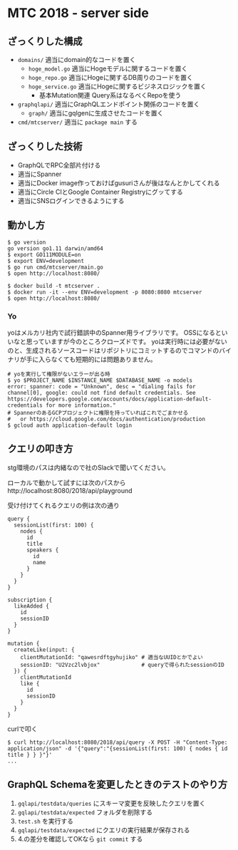 # MTC 2018 - server side

## ざっくりした構成

* `domains/` 適当にdomain的なコードを置く
    * `hoge_model.go` 適当にHogeモデルに関するコードを置く
    * `hoge_repo.go` 適当にHogeに関するDB周りのコードを置く
    * `hoge_service.go` 適当にHogeに関するビジネスロジックを置く
        * 基本Mutation関連 Query系はなるべくRepoを使う
* `graphqlapi/` 適当にGraphQLエンドポイント関係のコードを置く
    * `graph/` 適当にgqlgenに生成させたコードを置く
* `cmd/mtcserver/` 適当に `package main` する

## ざっくりした技術

* GraphQLでRPC全部片付ける
* 適当にSpanner
* 適当にDocker image作っておけばgusuriさんが後はなんとかしてくれる
* 適当にCircle CIとGoogle Container Registryにグッてする
* 適当にSNSログインできるようにする


## 動かし方

```
$ go version
go version go1.11 darwin/amd64
$ export GO111MODULE=on
$ export ENV=development
$ go run cmd/mtcserver/main.go
$ open http://localhost:8080/
```

```
$ docker build -t mtcserver .
$ docker run -it --env ENV=development -p 8080:8080 mtcserver
$ open http://localhost:8080/
```

### Yo

yoはメルカリ社内で試行錯誤中のSpanner用ライブラリです。
OSSになるといいなと思っていますが今のところクローズドです。
yoは実行時には必要がないのと、生成されるソースコードはリポジトリにコミットするのでコマンドのバイナリが手に入らなくても短期的には問題ありません。
```
# yoを実行して権限がないエラーが出る時
$ yo $PROJECT_NAME $INSTANCE_NAME $DATABASE_NAME -o models
error: spanner: code = "Unknown", desc = "dialing fails for channel[0], google: could not find default credentials. See https://developers.google.com/accounts/docs/application-default-credentials for more information."
# SpannerのあるGCPプロジェクトに権限を持っていればこれでごまかせる
#   or https://cloud.google.com/docs/authentication/production
$ gcloud auth application-default login
```

## クエリの叩き方

stg環境のパスは内緒なので社のSlackで聞いてください。

ローカルで動かして試すには次のパスから
http://localhost:8080/2018/api/playground

受け付けてくれるクエリの例は次の通り

```
query {
  sessionList(first: 100) {
    nodes {
      id
      title
      speakers {
        id
        name
      }
    }
  }
}
```

```
subscription {
  likeAdded {
    id
    sessionID
  }
}
```

```
mutation {
  createLike(input: {
    clientMutationId: "qawesrdftgyhujiko" # 適当なUUIDとかでよい
    sessionID: "U2Vzc2lvbjox"             # queryで得られたsessionのID
  }) {
    clientMutationId
    like {
      id
      sessionID
    }
  }
}
```

curlで叩く

```
$ curl http://localhost:8080/2018/api/query -X POST -H "Content-Type: application/json" -d '{"query":"{sessionList(first: 100) { nodes { id title } } }"}'
...
```

## GraphQL Schemaを変更したときのテストのやり方

1. `gqlapi/testdata/queries` にスキーマ変更を反映したクエリを置く
2. `gqlapi/testdata/expected` フォルダを削除する
3. `test.sh` を実行する
4. `gqlapi/testdata/expected` にクエリの実行結果が保存される
5. 4.の差分を確認してOKなら `git commit` する

